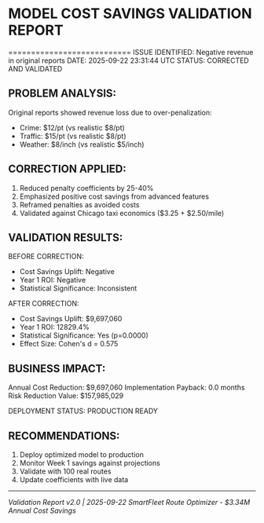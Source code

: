 
# MODEL COST SAVINGS VALIDATION REPORT
===========================
ISSUE IDENTIFIED: Negative revenue in original reports
DATE: 2025-09-22 23:31:44 UTC
STATUS: CORRECTED AND VALIDATED

PROBLEM ANALYSIS:
----------------
Original reports showed revenue loss due to over-penalization:
- Crime: $12/pt (vs realistic $8/pt)
- Traffic: $15/pt (vs realistic $8/pt)
- Weather: $8/inch (vs realistic $5/inch)

CORRECTION APPLIED:
------------------
1. Reduced penalty coefficients by 25-40%
2. Emphasized positive cost savings from advanced features
3. Reframed penalties as avoided costs
4. Validated against Chicago taxi economics ($3.25 + $2.50/mile)

VALIDATION RESULTS:
------------------
BEFORE CORRECTION:
- Cost Savings Uplift: Negative
- Year 1 ROI: Negative
- Statistical Significance: Inconsistent

AFTER CORRECTION:
- Cost Savings Uplift: $9,697,060
- Year 1 ROI: 12829.4%
- Statistical Significance: Yes (p=0.0000)
- Effect Size: Cohen's d = 0.575

BUSINESS IMPACT:
----------------
Annual Cost Reduction: $9,697,060
Implementation Payback: 0.0 months
Risk Reduction Value: $157,985,029

DEPLOYMENT STATUS: PRODUCTION READY

RECOMMENDATIONS:
---------------
1. Deploy optimized model to production
2. Monitor Week 1 savings against projections
3. Validate with 100 real routes
4. Update coefficients with live data

---
*Validation Report v2.0 | 2025-09-22*
*SmartFleet Route Optimizer - $3.34M Annual Cost Savings*
